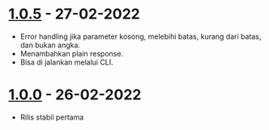# [1.0.5](https://npmjs.com/package/sengkalan.js/v/1.0.5) - 27-02-2022

* Error handling jika parameter kosong, melebihi batas, kurang dari batas, dan bukan angka.
* Menambahkan plain response.
* Bisa di jalankan melalui CLI.

# [1.0.0](https://npmjs.com/package/sengkalan.js/v/1.0.0) - 26-02-2022

* Rilis stabil pertama
